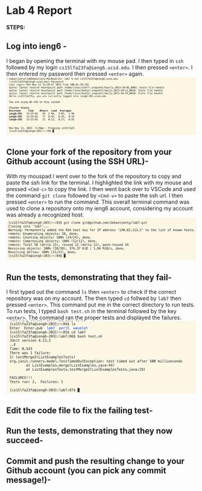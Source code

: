 # Lab 4 Report


**STEPS:** 

## Log into ieng6 -

I began by opening the terminal with my mouse pad. I then typed in `ssh` followed by my login `cs15lfa23fa@ieng6.ucsd.edu`. I then pressed `<enter>`. I then entered my password then pressed `<enter>` again. 
![Image](Step4.png)


## Clone your fork of the repository from your Github account (using the SSH URL)- 

With my mouspad I went over to the fork of the repository to copy and paste the ssh link for the terminal. I highlighted the link with my mouse and pressed `<Cmd-c>` to copy the link. I then went back over to VSCode and used the command `git clone` followed by `<Cmd-v>` to paste the ssh url. I then pressed `<enter>` to run the command. This overall terminal command was used to clone a repository onto my ieng6 account, considering my account was already a recognized host. 
![Image](ssh.png)

## Run the tests, demonstrating that they fail- 

I first typed out the command `ls` then `<enter>` to check if the correct repository was on my account. The then typed `cd` follwed by `lab7` then pressed `<enter>`. This command put me in the correct directory to run tests. To run tests, I typed `bash test.sh` in the terminal followed by the key `<enter>`. The command ran the proper tests and displayed the failures.  
![Image](failtest.png)

## Edit the code file to fix the failing test-


## Run the tests, demonstrating that they now succeed-


## Commit and push the resulting change to your Github account (you can pick any commit message!)- 

